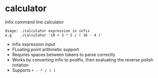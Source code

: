 # calculator
Infix command line calculator


```
Usage: ./calculator expression in infix
e.g    ./calculator '10 + 3 * 5 / ( 16 - 4 )'
```


* Infix expression input
* FLoating point arithmetic support
* Requires spaces between tokens to parse correctly
* Works by converting infix to postfix, then evaluating the reverse polish notation
* Supports `+ - * / ( )`
